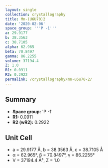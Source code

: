```yaml
---
layout: single
collection: crystallography
title: Mn-(U6U70)2
date: '2020-02-06'
space_group: '''P -1'''
a: 29.9177
b: 38.3563
c: 38.7105
alpha: 62.965
beta: 70.8497
gamma: 86.2255
volume: 37194.4
Z: 1.0
R1: 0.0911
R2: 0.2922
permalink: /crystallography/mn-u6u70-2/
---
```


## Summary

- **Space group:** 'P -1'
- **R1:** 0.0911
- **R2 (wR2):** 0.2922

## Unit Cell
- a = 29.9177 Å, b = 38.3563 Å, c = 38.7105 Å
- α = 62.965°, β = 70.8497°, γ = 86.2255°
- V = 37194.4 Å³, Z = 1.0
